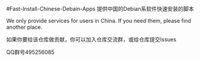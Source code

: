 #Fast-Install-Chinese-Debain-Apps
提供中国的Debian系软件快速安装的脚本

We only provide services for users in China. If you need them, please find another place.

如果你要给该仓库做贡献，你可以加入仓库交流群，或给仓库提交Issues

QQ群号495256085